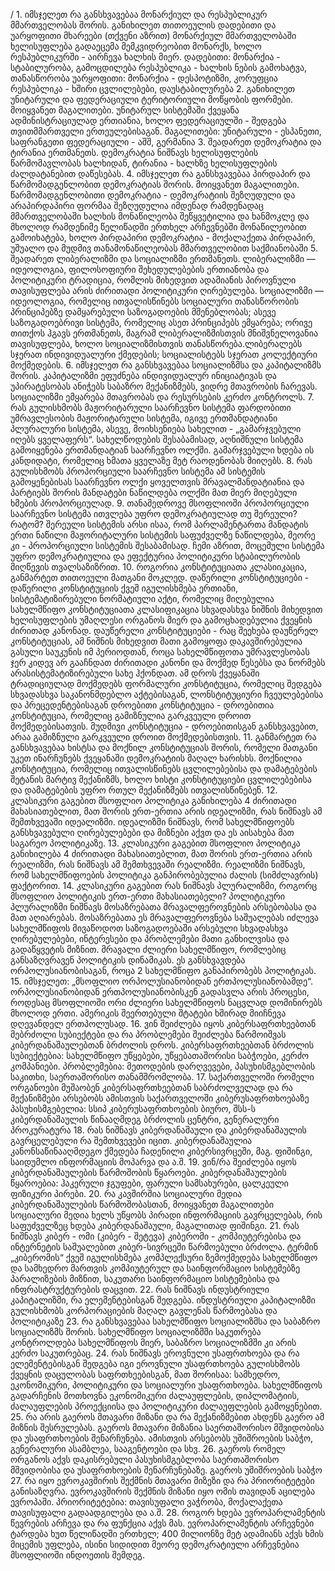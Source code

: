 
/ 1. იმსჯელეთ რა განსხვავებაა მონარქიულ და რესპუბლიკურ მმართველობას შორის.
განიხილეთ თითოეულის დადებითი და უარყოფითი მხარეები (თქვენი აზრით)
მონარქიულ მმართველობაში ხელისუფლება გადაეცემა მემკვიდრეობით მონარქს,
ხოლო რესპუბლიკურში - აირჩევა ხალხის მიერ.
დადებითი:
მონარქია - სტაბილურობა, გამოცდილება
რესპუბლიკა - ხალხის ნების გამოხატვა, თანასწორობა
უარყოფითი:
მონარქია - დესპოტიზმი, კორუფცია
რესპუბლიკა - ხშირი ცვლილებები, დაუსტაბილურება
2. განიხილეთ უნიტარული და ფედერაციული ტერიტორიული მოწყობის ფორმები.
მოიყვანეთ მაგალითები.
 უნიტარულ სისტემაში ქვეყანა ადმინისტრაციულად ერთიანია, ხოლო
ფედერაციულში - შედგება თვითმმართველი ერთეულებისაგან.
მაგალითები:
უნიტარული - ესპანეთი, საფრანგეთი
ფედერაციული - აშშ, გერმანია
3. შეადარეთ დემოკრატია და ტირანია ერთმანეთს.
 დემოკრატია ნიშნავს ხელისუფლების წარმომავლობას ხალხიდან, ტირანია -
ხალხზე ხელისუფლების ძალდატანებით დაწესებას.
4. იმსჯელეთ რა განსხვავებაა პირდაპირ და წარმომადგენლობით დემოკრატიას
შორის. მოიყვანეთ მაგალითები.
წარმომადგენლობითი დემოკრატია - დემოკრატიის შეზღუდული და არაპირდაპირი
ფორმაა შეზღუდულია იმდენად რამდენადაც მმართველობაში
ხალხის მონაწილეობა შეწყვეტილია და ხანმოკლე და მხოლოდ რამდენიმე
წელიწადში ერთხელ არჩევნებში მონაწილეობით გამოიხატება, ხოლო პირდაპირი
დემოკრატია - მოქალაქეთა პირდაპირ, უშუალო და მუდმივ თანამონაწილეობას
მმართველობით საქმიანობაში
5. შეადარეთ ლიბერალიზმი და სოციალიზმი ერთმანეთს.
 ლიბერალიზმი — იდეოლოგია, ფილოსოფიური შეხედულებების ერთიანობა და
პოლიტიკური ტრადიცია, რომლის მიხედვით ადამიანის პიროვნული
თავისუფლება არის ძირითადი პოლიტიკური ღირებულება. სოციალიზმი —
იდეოლოგია, რომელიც ითვალისწინებს სოციალური თანასწორობის პრინციპებზე
დამყარებული საზოგადოების მშენებლობას; ასევე საზოგადოებრივი სისტემა,
რომელიც ასეთ პრინციპებს ემყარება; ორივე თითქოს ჰგავს ერთმანეთს, მაგრამ
ლიბერალიზმისთვის მნიშვნელოვანია თავისუფლება, ხოლო სოციალიზმისთვის
თანასწორება.ლიბერალებს სჯერათ ინდივიდუალური ქმედების; სოციალისტებს
სჯერათ კოლექტიური მოქმედების.
6. იმსჯელეთ რა განსხვავებაა სოციალიზმსა და კაპიტალიზმს შორის.
 კაპიტალიზმი ეფუძნება ინდივიდუალურ ინიციატივას და უპირატესობას ანიჭებს
საბაზრო მექანიზმებს, ვიდრე მთავრობის ჩარევას. სოციალიზმი
ემყარება მთავრობას და რესურსების კერძო კონტროლს.
7. რას გულისხმობს მაჟორიტარული საარჩევნო სისტემა
ფარდობითი უმრავლესობის მაჟორიტარული სისტემა, იგივე ერთმანდატიანი
პლურალური სისტემა, ასევე, მოიხსენიება სახელით -
„გამარჯვებული იღებს ყველაფერს“. სახელწოდების შესაბამისად, აღნიშნული სისტემა
გამოიყენება ერთმანდატიან საარჩევნო ოლქში.
გამარჯვებული ხდება ის კანდიდატი, რომელიც ხმათა ყველაზე მეტ რაოდენობას
მიიღებს.
8. რას გულისხმობს პროპორციული საარჩევნო სისტემა
 ამ სისტემის გამოყენებისას საარჩევნო ოლქი ყოველთვის მრავალმანდატიანია და
პარტიებს შორის მანდატები ნაწილდება ოლქში მათ მიერ მიღებული
ხმების პროპორციულად.
9. თანამედროვე მსოფლიოში პროპორციული საარჩევნო სისტემა ითვლება უფრო
დემოკრატიულად თუ შერეული? რატომ?
შერეული სისტემის არსი ისაა, რომ პარლამენტართა მანდატის ერთი ნაწილი
მაჟორიტალური სისტემის საფუძველზე ნაწილდება, მეორე კი - პროპორციული
სისტემის შესაბამისად. ჩემი აზრით, მოცემული სისტემა უფრო დემოკრატიულია და
ეფექტურია პოლიტიკური სტაბილურობის მიღწევის თვალსაზიზრით.
10. როგორია კონსტიტუციათა კლასიიკაცია, განმარტეთ თითოეული მათგანი მოკლედ.
 დაწერილი კონსტიტუციები - დაწერილი კონსტიტუციის ქვეშ იგულისხმება ერთიანი,
სისტემატიზირებული ნორმატიული აქტი, რომელიც
მიღებულია სახელმწიფო კონსტიტუციათა კლასიფიკაცია სხვადასხვა ნიშნის მიხედვით
ხელისუფლების უმაღლესი ორგანოს მიერ და
გამოცხადებულია ქვეყნის ძირითად კანონად.
დაუწერელი კონსტიტუციები - რაც შეეხება დაუწერელ კონსტიტუციას, ამ ნიშნის
მიხედვით მათი გამოყოფა დაკავშირებულია გასული საუკუნის
იმ პერიოდთან, როცა სახელმწიფოთა უმრავლესობას ჯერ კიდევ არ გააჩნდათ
ძირითადი კანონი და მოქმედ წესებსა და ნორმებს არასისტემატიზირებული
სახე ჰქონდათ. ამ დროს ქვეყანაში ტრადიციულად მოქმედებს ფორმალური
კონსტიტუცია, რომელიც შედგება სხვადასხვა საკანონმდებლო აქტებისაგან,
ლონსტიტუციური ჩვეულებებისა და პრეცედენტებისაგან
დროებითი კონსტიტუცია - დროებითია კონსტიტუცია, რომელიც გამიზნულია
გარკვეული დროით მოქმედებისათვის.
მუდმივი კონსტიტუცია - დროებითისგან განსხვავებით, არაა გამიზნული გარკვეული
დროით მოქმედებისთვის.
11. განმარტეთ რა განსხვავებაა ხისტსა და მოქნილ კონსტიტუციას შორის, რომელი
მათგანი უკეთ ინარჩუნებს ქვეყანაში დემოკრატიის მაღალ ხარისხს.
 მოქნილია კონსტიტუცია, რომელიც ითვალისწინებს ცვლილებებისა და
დამატებების შეტანის მარტივ მექანიზმს, ხოლო
ხისტი კონსტიტუციები ცვლილებებისა
და დამატებების უფრო რთულ მექანიზმებს ითვალისწინებენ.
12. კლასიკური გაგებით მსოფლიო პოლიტიკა განიხილება 4 ძირითადი
მახასიათებლით, მათ შორის ერთ-ერთია არის იდეალიზმი, რას ნიშნავს ამ შემთხვევაში
იდეალიზმი.
 იდეალიზმი ნიშნავს, რომ სახელმწიფოებს განსხვავებული ღირებულებები და
მიზნები აქვთ და ეს აისახება მათ საგარეო პოლიტიკაზე.
13. კლასიკური გაგებით მსოფლიო პოლიტიკა განიხილება 4 ძირითადი
მახასიათებლით, მათ შორის ერთ-ერთია არის რეალიზმი, რას ნიშნავს ამ შემთხვევაში
რეალიზმი.
 რეალიზმი ნიშნავს, რომ სახელმწიფოების პოლიტიკა განპირობებულია ძალის
(სიმძლავრის) ფაქტორით.
14. კლასიკური გაგებით რას ნიშნავს პლურალიზმი, როგორც მსოფლიო პოლიტიკის
ერთ-ერთი მახასიათებელი?
 პოლიტიკური პლურალიზმი ნიშნავს მოსაზრებათა მრავალფეროვნების არსებობასა
და მათ აღიარებას. მოსაზრებათა ეს მრავალფეროვნება საშუალებას
იძლევა სახელმწიფოს მივაწოდოთ საზოგადოებაში არსებული სხვადასხვა
ღირებულებები, ინტერესები და პრობლემები მათი განხილვისა და გადაწყვეტის
მიზნით.
მრავალი ძლიერი სახელმწიფო, რომლებიც განსაზღვრავენ პოლიტიკის დინამიკას. ეს
განსხვავდება ორპოლუსიანობისაგან, როცა 2 სახელმწიფო განაპირობებს
პოლიტიკას.
15. იმსჯელეთ: „მსოფლიო ორპოლუსიანობიდან ერთპოლუსიანობამდე“.
ორპოლუსიანობიდან ერთპოლუსიანობისკენ გადასვლა არის პროცესი, როდესაც
მსოფლიოში ორი ძლიერი სახელმწიფოს ნაცვლად დომინირებს მხოლოდ ერთი.
ამერიკის შეერთებული შტატები ხშირად მიიჩნევა დღევანდელ ერთპოლუსად.
16. ვინ შეიძლება იყოს კიბერსაფრთხეებთან მებრძოლი სუბიექტები და რა
პრობლემები შეიძლება წარმოიშვას კიბერდანაშაულებთან ბრძოლის დროს.
კიბერსაფრთხეებთან ბრძოლის სუბიექტებია: სახელმწიფო უწყებები,
უწყებათაშორისი საბჭოები, კერძო კომპანიები.
პრობლემებია: მეთოდების დარღვევები, პასუხისმგებლობის საკითხი, საერთაშორისო
თანამშრომლობა.
17. საქართველოში რომელი ორგანოები მუშაობენ კიბერსაფრთხეებთან
საბრძოლველად და რა მექანიზმები არსებობს ამისთვის
 საქართველოში კიბერუსაფრთხოებაზე პასუხისმგებელია: სსიპ
კიბერუსაფრთხოების ბიურო, შსს-ს კიბერდანაშაულის წინააღმდეგ ბრძოლის ცენტრი,
გენერალური პროკურატურა
18. რას ნიშნავს კიბერდანაშაული და კიბერდანაშაულის გავრცელებული რა
შემთხვევები იცით.
კიბერდანაშაულია კანონსაწინააღმდეგო ქმედება ჩადენილი კიბერსივრცეში, მაგ.
ფიშინგი, საიდუმლო ინფორმაციის მოპარვა და ა.შ.
19. ვინ/რა შეიძლება იყოს კიბერდანაშაულების წარმოშობის წყაროები.
კიბერდანაშაულების წყაროებია: ჰაკერული ჯგუფები, ფარული სამსახურები,
ცალკეული ფიზიკური პირები.
20. რა კავშირშია სოციალური მედია კიბერდანაშაულების წარმოშობასთან, მოიყვანეთ
მაგალითები
სოციალური მედია ხელს უწყობს პირადი ინფორმაციის გავრცელებას, რის
საფუძველზეც ხდება კიბერდანაშაული, მაგალითად ფიშინგი.
21. რას ნიშნავს კიბერ - ომი (კიბერ - შეტევა)
კიბერომი - კომპიუტერებისა და ინტერნეტის საშუალებით კიბერ-სივრცეში
წარმოებული ბრძოლა. ტერმინ „კიბერომის“ ქვეშ იგულისხმება
კომპლექსური ზემოქმედება სახელმწიფო და სამხედრო მართვის კომპიუტერულ და
საინფორმაციო სისტემებზე პარალიზების მიზნით, საკუთარი
საინფორმაციო სისტემებისა და ინფრასტრუქტურების დაცვით.
22. რას ნიშნავს ინდუსტრიული კაპიტალიზმი, რა ელემენტებისგან შედგება.
ინდუსტრიული კაპიტალიზმი გულისხმობს კორპორაციების მაღალ გავლენას
წარმოებასა და პოლიტიკაზე
23. რა განსხვავებაა სახელმწიფო სოციალიზმსა და საბაზრო სოციალიზმს შორის.
სახელმწიფო სოციალიზმში საკუთრება კონტროლდება სახელმწიფოს მიერ,
საბაზრო სოციალიზმში კი არის კერძო საკუთრებაც.
24. რას ნიშნავს ეროვნული უსაფრთხოება და რა ელემენტებისგან შედგება იგი
ეროვნული უსაფრთხოება გულისხმობს ქვეყნის დაცულობას საფრთხეებისგან, მათ
შორისაა: სამხედრო, ეკონომიკური, პოლიტიკური და სოციალური უსაფრთხოება.
სახელმწიფოს გადარჩენის მოთხოვნა ეკონომიკური ძალაუფლების, დიპლომატიის,
ძალაუფლების პროექციისა და პოლიტიკური ძალაუფლების გამოყენებით.
25. რა არის გაეროს მთავარი მიზანი და რა მექანიზმებით ახდენს გაერო ამ მიზნის
შესრულებას.
გაეროს მთავარი მიზანია საერთაშორისო მშვიდობისა და უსაფრთხოების
შენარჩუნება. ამისთვის არსებობს უშიშროების საბჭო, გენერალური ასამბლეა,
სააგენტოები და სხვ.
26. გაეროს რომელ ორგანოს აქვს დაკისრებული პასუხისმგებლობა საერთაშორისო
მშვიდობისა და უსაფრთხოების შენარჩუნებაზე.
გაეროს უშიშროების საბჭო
27. რა იყო ევროკავშირის შექმნის მთავარი მიზეზი და რა პრიორიტეტები განისაზღვრა.
ევროკავშირის შექმნის მიზანი იყო ომის თავიდან აცილება ევროპაში.
პრიორიტეტებია: თავისუფალი ვაჭრობა, მოქალაქეთა თავისუფალი გადაადგილება
და ა.შ.
28. როგორ ხდება ევროპარლამენტის წევრების არჩევა და რა ფუნქცია აქვს მას.
ევროპარლამენტის არჩევნები ტარდება ხუთ წელიწადში ერთხელ; 400 მილიონზე
მეტ ადამიანს აქვს ხმის მიცემის უფლება, ისინი სიდიდით მეორე დემოკრატიული
არჩევნებია მსოფლიოში ინდოეთის შემდეგ.
